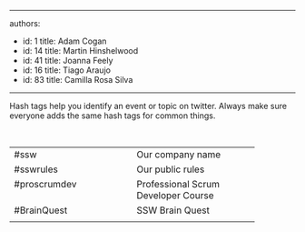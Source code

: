 

---
authors:
  - id: 1
    title: Adam Cogan
  - id: 14
    title: Martin Hinshelwood
  - id: 41
    title: Joanna Feely
  - id: 16
    title: Tiago Araujo
  - id: 83
    title: Camilla Rosa Silva
---




<span class='intro'> Hash tags help you identify an event or topic on twitter. Always make sure everyone adds the same hash tags for common things.  </span>

<p>&#160;</p>
<font class="ms-rteCustom-SSWTable" size="+0"><table cellspacing="0" cellpadding="2" width="400" border="0"><tbody><tr><td valign="top" width="200">#ssw</td>
<td valign="top" width="200">Our company name</td></tr>
<tr><td valign="top" width="200">#sswrules</td>
<td valign="top" width="200">Our public rules</td></tr>
<tr><td valign="top" width="200">#proscrumdev</td>
<td valign="top" width="200">Professional Scrum Developer Course</td></tr>
<tr><td valign="top" width="200">#BrainQuest</td>
<td valign="top" width="200">SSW Brain Quest</td></tr>
<tr><td valign="top" width="200"></td>
<td valign="top" width="200"></td></tr></tbody></table></font>


